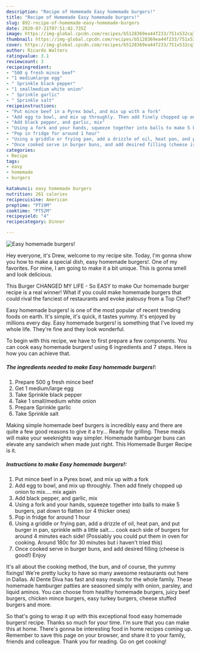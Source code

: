 ```yaml
---
description: "Recipe of Homemade Easy homemade burgers!"
title: "Recipe of Homemade Easy homemade burgers!"
slug: 892-recipe-of-homemade-easy-homemade-burgers
date: 2020-07-21T07:51:02.735Z
image: https://img-global.cpcdn.com/recipes/b5128369ea44f233/751x532cq70/easy-homemade-burgers-recipe-main-photo.jpg
thumbnail: https://img-global.cpcdn.com/recipes/b5128369ea44f233/751x532cq70/easy-homemade-burgers-recipe-main-photo.jpg
cover: https://img-global.cpcdn.com/recipes/b5128369ea44f233/751x532cq70/easy-homemade-burgers-recipe-main-photo.jpg
author: Ricardo Walters
ratingvalue: 3.1
reviewcount: 3
recipeingredient:
- "500 g fresh mince beef"
- "1 mediumlarge egg"
- " Sprinkle black pepper"
- "1 smallmedium white onion"
- " Sprinkle garlic"
- " Sprinkle salt"
recipeinstructions:
- "Put mince beef in a Pyrex bowl, and mix up with a fork"
- "Add egg to bowl, and mix up throughly. Then add finely chopped up onion to mix.... mix again"
- "Add black pepper, and garlic, mix"
- "Using a fork and your hands, squeeze together into balls to make 5 burgers, pat down to flatten (or 4 thicker ones)"
- "Pop in fridge for around 1 hour"
- "Using a griddle or frying pan, add a drizzle of oil, heat pan, and put burger in pan, sprinkle with a little salt.... cook each side of burgers for around 4 minutes each side! (Possiably you could put them in oven for cooking. Around 180c for 30 minutes but i haven&#39;t tried this)"
- "Once cooked serve in burger buns, and add desired filling (cheese is good!) Enjoy"
categories:
- Recipe
tags:
- easy
- homemade
- burgers

katakunci: easy homemade burgers 
nutrition: 261 calories
recipecuisine: American
preptime: "PT19M"
cooktime: "PT52M"
recipeyield: "4"
recipecategory: Dinner

---
```



![Easy homemade burgers!](https://img-global.cpcdn.com/recipes/b5128369ea44f233/751x532cq70/easy-homemade-burgers-recipe-main-photo.jpg)

Hey everyone, it's Drew, welcome to my recipe site. Today, I'm gonna show you how to make a special dish, easy homemade burgers!. One of my favorites. For mine, I am going to make it a bit unique. This is gonna smell and look delicious.

This Burger CHANGED MY LIFE - So EASY to make Our homemade burger recipe is a real winner! What if you could make homemade burgers that could rival the fanciest of restaurants and evoke jealousy from a Top Chef?

Easy homemade burgers! is one of the most popular of recent trending foods on earth. It's simple, it's quick, it tastes yummy. It's enjoyed by millions every day. Easy homemade burgers! is something that I've loved my whole life. They're fine and they look wonderful.


To begin with this recipe, we have to first prepare a few components. You can cook easy homemade burgers! using 6 ingredients and 7 steps. Here is how you can achieve that.

<!--inarticleads1-->

##### The ingredients needed to make Easy homemade burgers!:

1. Prepare 500 g fresh mince beef
1. Get 1 medium/large egg
1. Take  Sprinkle black pepper
1. Take 1 small/medium white onion
1. Prepare  Sprinkle garlic
1. Take  Sprinkle salt


Making simple homemade beef burgers is incredibly easy and there are quite a few good reasons to give it a try… Ready for grilling. These meals will make your weeknights way simpler. Homemade hamburger buns can elevate any sandwich when made just right. This Homemade Burger Recipe is it. 

<!--inarticleads2-->

##### Instructions to make Easy homemade burgers!:

1. Put mince beef in a Pyrex bowl, and mix up with a fork
1. Add egg to bowl, and mix up throughly. Then add finely chopped up onion to mix.... mix again
1. Add black pepper, and garlic, mix
1. Using a fork and your hands, squeeze together into balls to make 5 burgers, pat down to flatten (or 4 thicker ones)
1. Pop in fridge for around 1 hour
1. Using a griddle or frying pan, add a drizzle of oil, heat pan, and put burger in pan, sprinkle with a little salt.... cook each side of burgers for around 4 minutes each side! (Possiably you could put them in oven for cooking. Around 180c for 30 minutes but i haven&#39;t tried this)
1. Once cooked serve in burger buns, and add desired filling (cheese is good!) Enjoy


It&#39;s all about the cooking method, the bun, and of course, the yummy fixings! We&#39;re pretty lucky to have so many awesome restaurants out here in Dallas. Al Dente Diva has fast and easy meals for the whole family. These homemade hamburger patties are seasoned simply with onion, parsley, and liquid aminos. You can choose from healthy homemade burgers, juicy beef burgers, chicken mince burgers, easy turkey burgers, cheese stuffed burgers and more. 

So that's going to wrap it up with this exceptional food easy homemade burgers! recipe. Thanks so much for your time. I'm sure that you can make this at home. There's gonna be interesting food in home recipes coming up. Remember to save this page on your browser, and share it to your family, friends and colleague. Thank you for reading. Go on get cooking!

